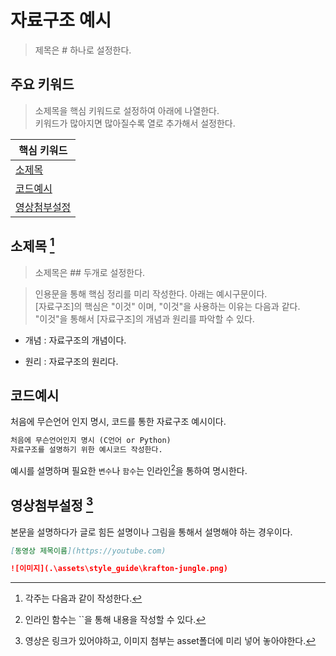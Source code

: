 # 자료구조 예시
> 제목은 # 하나로 설정한다.

## 주요 키워드
> 소제목을 핵심 키워드로 설정하여 아래에 나열한다.  
> 키워드가 많아지면 많아질수록 열로 추가해서 설정한다.

| 핵심 키워드           |
|--------------------|
| [소제목](##소제목)                 |
| [코드예시](##코드예시)     |
| [영상첨부설정](##영상첨부설정)     |

## 소제목 [^1]
> 소제목은 ## 두개로 설정한다.

> 인용문을 통해 핵심 정리를 미리 작성한다. 아래는 예시구문이다.  
>[자료구조]의 핵심은 "이것" 이며, "이것"을 사용하는 이유는 다음과 같다.    
>"이것"을 통해서 [자료구조]의 개념과 원리를 파악할 수 있다.

- 개념 : 자료구조의 개념이다.

- 원리 : 자료구조의 원리다.

## 코드예시


처음에 무슨언어 인지 명시, 코드를 통한 자료구조 예시이다.
```markdown
처음에 무슨언어인지 명시 (C언어 or Python)
자료구조를 설명하기 위한 예시코드 작성한다.
```

예시를 설명하며 필요한 `변수`나 `함수`는 인라인[^2]을 통하여 명시한다.

## 영상첨부설정 [^3]

본문을 설명하다가 글로 힘든 설명이나 그림을 통해서 설명해야 하는 경우이다.
    
```markdown
[동영상 제목이름](https://youtube.com)
```
```markdown
![이미지](.\assets\style_guide\krafton-jungle.png)
```
[^1]: 각주는 다음과 같이 작성한다.

[^2]: 인라인 함수는 ``을 통해 내용을 작성할 수 있다.

[^3]: 영상은 링크가 있어야하고, 이미지 첨부는 asset폴더에 미리 넣어 놓아야한다. 